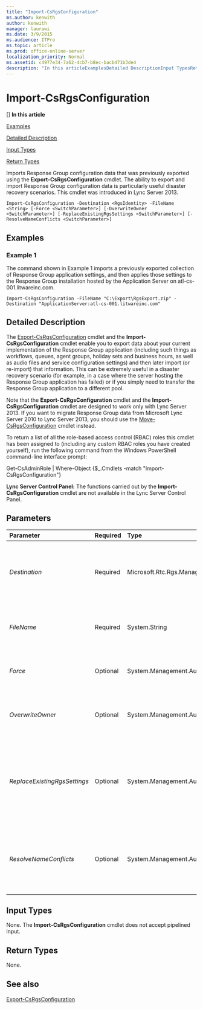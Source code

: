 ```yaml
---
title: "Import-CsRgsConfiguration"
ms.author: kenwith
author: kenwith
manager: laurawi
ms.date: 3/9/2015
ms.audience: ITPro
ms.topic: article
ms.prod: office-online-server
localization_priority: Normal
ms.assetid: c4977e34-7a62-4cb7-b8ec-bacb471b3de4
description: "In this articleExamplesDetailed DescriptionInput TypesReturn Types"
---
```


# Import-CsRgsConfiguration
[]
 **In this article**
  
[Examples](#Examples)
  
[Detailed Description](#DetailedDescription)
  
[Input Types](#InputTypes)
  
[Return Types](#ReturnTypes)
  
Imports Response Group configuration data that was previously exported using the **Export-CsRgsConfiguration** cmdlet. The ability to export and import Response Group configuration data is particularly useful disaster recovery scenarios. This cmdlet was introduced in Lync Server 2013. 
  
```
Import-CsRgsConfiguration -Destination <RgsIdentity> -FileName <String> [-Force <SwitchParameter>] [-OverwriteOwner <SwitchParameter>] [-ReplaceExistingRgsSettings <SwitchParameter>] [-ResolveNameConflicts <SwitchParameter>]
```

## Examples
<a name="Examples"> </a>

### Example 1

The command shown in Example 1 imports a previously exported collection of Response Group application settings, and then applies those settings to the Response Group installation hosted by the Application Server on atl-cs-001.litwareinc.com.
  
```
Import-CsRgsConfiguration -FileName "C:\Export\RgsExport.zip" -Destination "ApplicationServer:atl-cs-001.litwareinc.com"
```

## Detailed Description
<a name="DetailedDescription"> </a>

The [Export-CsRgsConfiguration](export-csrgsconfiguration.md) cmdlet and the **Import-CsRgsConfiguration** cmdlet enable you to export data about your current implementation of the Response Group application (including such things as workflows, queues, agent groups, holiday sets and business hours, as well as audio files and service configuration settings) and then later import (or re-import) that information. This can be extremely useful in a disaster recovery scenario (for example, in a case where the server hosting the Response Group application has failed) or if you simply need to transfer the Response Group application to a different pool. 
  
Note that the **Export-CsRgsConfiguration** cmdlet and the **Import-CsRgsConfiguration** cmdlet are designed to work only with Lync Server 2013. If you want to migrate Response Group data from Microsoft Lync Server 2010 to Lync Server 2013, you should use the [Move-CsRgsConfiguration](move-csrgsconfiguration.md) cmdlet instead. 
  
To return a list of all the role-based access control (RBAC) roles this cmdlet has been assigned to (including any custom RBAC roles you have created yourself), run the following command from the Windows PowerShell command-line interface prompt:
  
Get-CsAdminRole | Where-Object {$_.Cmdlets -match "Import-CsRgsConfiguration"}
  
 **Lync Server Control Panel:** The functions carried out by the **Import-CsRgsConfiguration** cmdlet are not available in the Lync Server Control Panel. 
  
## Parameters
<a name="DetailedDescription"> </a>

|**Parameter**|**Required**|**Type**|**Description**|
|:-----|:-----|:-----|:-----|
| _Destination_ <br/> |Required  <br/> |Microsoft.Rtc.Rgs.Management.RgsIdentity  <br/> |Identity of the Response Group instance where the configuration settings are being imported. For example:  <br/> -Destination "ApplicationServer:atl-rgs-001.litwareinc.com"  <br/> |
| _FileName_ <br/> |Required  <br/> |System.String  <br/> |Path to the .ZIP file created by the **Export-CsRgsConfiguration** cmdlet. For example:  <br/> -FileName "C:\Exports\RgsConfig.zip"  <br/> |
| _Force_ <br/> |Optional  <br/> |System.Management.Automation.SwitchParameter  <br/> |Suppresses the display of any non-fatal error message that might occur when running the command.  <br/> |
| _OverwriteOwner_ <br/> |Optional  <br/> |System.Management.Automation.SwitchParameter  <br/> |When present the current owner of the Response Group objects will be overwritten with the service identity of the new Response Group pool.  <br/> |
| _ReplaceExistingRgsSettings_ <br/> |Optional  <br/> |System.Management.Automation.SwitchParameter  <br/> |When specified, all the existing service settings for the destination pool are replaced with the imported settings. If not specified, then service settings will remain as-is and only Response Group object (such as workflows and agent groups) will be imported.  <br/> |
| _ResolveNameConflicts_ <br/> |Optional  <br/> |System.Management.Automation.SwitchParameter  <br/> |When present, duplicate names will be resolved by appending a unique identifying number. For example, if there are two workflows named Help Desk Workflow one of the two will be renamed Help Desk Workflow (2).  <br/> |
   
## Input Types
<a name="InputTypes"> </a>

None. The **Import-CsRgsConfiguration** cmdlet does not accept pipelined input. 
  
## Return Types
<a name="ReturnTypes"> </a>

None.
  
## See also
<a name="ReturnTypes"> </a>

#### 

[Export-CsRgsConfiguration](export-csrgsconfiguration.md)

